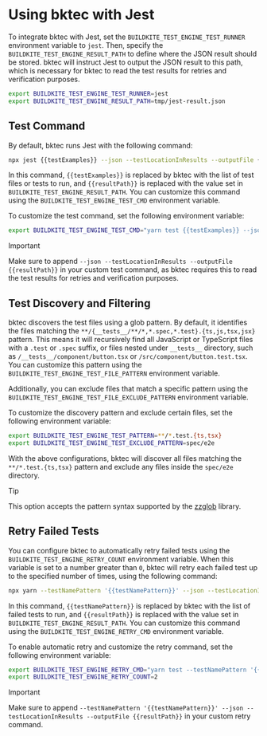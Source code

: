 # Using bktec with Jest
To integrate bktec with Jest, set the `BUILDKITE_TEST_ENGINE_TEST_RUNNER` environment variable to `jest`. Then, specify the `BUILDKITE_TEST_ENGINE_RESULT_PATH` to define where the JSON result should be stored. bktec will instruct Jest to output the JSON result to this path, which is necessary for bktec to read the test results for retries and verification purposes.

```sh
export BUILDKITE_TEST_ENGINE_TEST_RUNNER=jest
export BUILDKITE_TEST_ENGINE_RESULT_PATH=tmp/jest-result.json
```

## Test Command
By default, bktec runs Jest with the following command:

```sh
npx jest {{testExamples}} --json --testLocationInResults --outputFile {{resultPath}}
```

In this command, `{{testExamples}}` is replaced by bktec with the list of test files or tests to run, and `{{resultPath}}` is replaced with the value set in `BUILDKITE_TEST_ENGINE_RESULT_PATH`. You can customize this command using the `BUILDKITE_TEST_ENGINE_TEST_CMD` environment variable.

To customize the test command, set the following environment variable:
```sh
export BUILDKITE_TEST_ENGINE_TEST_CMD="yarn test {{testExamples}} --json --testLocationInResults --outputFile {{resultPath}}"
```

> [!IMPORTANT]
> Make sure to append `--json --testLocationInResults --outputFile {{resultPath}}` in your custom test command, as bktec requires this to read the test results for retries and verification purposes.

## Test Discovery and Filtering
bktec discovers the test files using a glob pattern. By default, it identifies the files matching the `**/{__tests__/**/*,*.spec,*.test}.{ts,js,tsx,jsx}` pattern. This means it will recursively find all JavaScript or TypeScript files with a `.test` or `.spec` suffix, or files nested under `__tests__` directory, such as `/__tests__/component/button.tsx` or `/src/component/button.test.tsx`. You can customize this pattern using the `BUILDKITE_TEST_ENGINE_TEST_FILE_PATTERN` environment variable.

Additionally, you can exclude files that match a specific pattern using the `BUILDKITE_TEST_ENGINE_TEST_FILE_EXCLUDE_PATTERN` environment variable.

To customize the discovery pattern and exclude certain files, set the following environment variable:
```sh
export BUILDKITE_TEST_ENGINE_TEST_PATTERN=**/*.test.{ts,tsx}
export BUILDKITE_TEST_ENGINE_TEST_EXCLUDE_PATTERN=spec/e2e
```

With the above configurations, bktec will discover all files matching the `**/*.test.{ts,tsx}` pattern and exclude any files inside the `spec/e2e` directory.

> [!TIP]
> This option accepts the pattern syntax supported by the [zzglob](https://github.com/DrJosh9000/zzglob?tab=readme-ov-file#pattern-syntax) library.

## Retry Failed Tests
You can configure bktec to automatically retry failed tests using the `BUILDKITE_TEST_ENGINE_RETRY_COUNT` environment variable. When this variable is set to a number greater than `0`, bktec will retry each failed test up to the specified number of times, using the following command:

```sh
npx yarn --testNamePattern '{{testNamePattern}}' --json --testLocationInResults --outputFile {{resultPath}}
```

In this command, `{{testNamePattern}}` is replaced by bktec with the list of failed tests to run, and `{{resultPath}}` is replaced with the value set in `BUILDKITE_TEST_ENGINE_RESULT_PATH`. You can customize this command using the `BUILDKITE_TEST_ENGINE_RETRY_CMD` environment variable.

To enable automatic retry and customize the retry command, set the following environment variable:
```sh
export BUILDKITE_TEST_ENGINE_RETRY_CMD="yarn test --testNamePattern '{{testNamePattern}}' --json --testLocationInResults --outputFile {{resultPath}}"
export BUILDKITE_TEST_ENGINE_RETRY_COUNT=2
```

> [!IMPORTANT]
> Make sure to append `--testNamePattern '{{testNamePattern}}' --json --testLocationInResults --outputFile {{resultPath}}` in your custom retry command.
